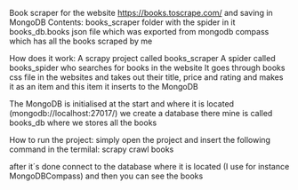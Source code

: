Book scraper for the website https://books.toscrape.com/ and saving in MongoDB
Contents:
books_scraper folder with the spider in it
books_db.books json file which was exported from mongodb compass which has all the books scraped by me

How does it work:
A scrapy project called books_scraper
A spider called books_spider who searches for books in the website
It goes through books css file in the websites and takes out their title, price and rating 
and makes it as an item and this item it inserts to the MongoDB

The MongoDB is initialised at the start and where it is located (mongodb://localhost:27017/)
we create a database there mine is called books_db where we stores all the books


How to run the project:
simply open the project and insert the following command in the termilal:
scrapy crawl books

after it´s done connect to the database where it is located (I use for instance MongoDBCompass)
and then you can see the books 
